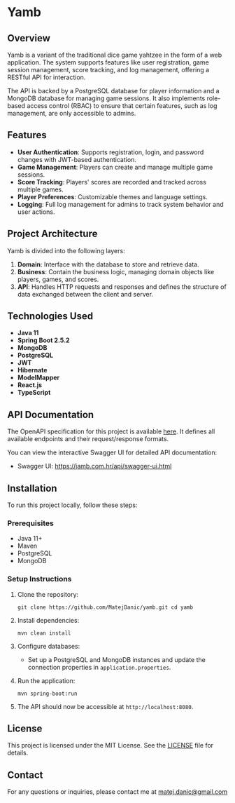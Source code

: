 # Yamb

## Overview

Yamb is a variant of the traditional dice game yahtzee in the form of a web application. The system supports features like user registration, game session management, score tracking, and log management, offering a RESTful API for interaction.

The API is backed by a PostgreSQL database for player information and a MongoDB database for managing game sessions. It also implements role-based access control (RBAC) to ensure that certain features, such as log management, are only accessible to admins.

## Features

-   **User Authentication**: Supports registration, login, and password changes with JWT-based authentication.
-   **Game Management**: Players can create and manage multiple game sessions.
-   **Score Tracking**: Players' scores are recorded and tracked across multiple games.
-   **Player Preferences**: Customizable themes and language settings.
-   **Logging**: Full log management for admins to track system behavior and user actions.

## Project Architecture

Yamb is divided into the following layers:

1.  **Domain**: Interface with the database to store and retrieve data.
2.  **Business**: Contain the business logic, managing domain objects like players, games, and scores.
3.  **API**: Handles HTTP requests and responses and defines the structure of data exchanged between the client and server.

## Technologies Used

-   **Java 11**
-   **Spring Boot 2.5.2**
-   **MongoDB**
-   **PostgreSQL**
-   **JWT**
-   **Hibernate**
-   **ModelMapper**
-   **React.js**
-   **TypeScript**

## API Documentation

The OpenAPI specification for this project is available [here](src/main/resources/static/api-docs/openapi.yaml). It defines all available endpoints and their request/response formats.

You can view the interactive Swagger UI for detailed API documentation:

-   Swagger UI: https://jamb.com.hr/api/swagger-ui.html

## Installation

To run this project locally, follow these steps:

### Prerequisites

-   Java 11+
-   Maven
-   PostgreSQL
-   MongoDB

### Setup Instructions

1.  Clone the repository:

    `git clone https://github.com/MatejDanic/yamb.git
    cd yamb`

2.  Install dependencies:

    `mvn clean install`

3.  Configure databases:

    -   Set up a PostgreSQL and MongoDB instances and update the connection properties in `application.properties`.

4.  Run the application:

    `mvn spring-boot:run`

5.  The API should now be accessible at `http://localhost:8080`.


## License

This project is licensed under the MIT License. See the [LICENSE](./LICENSE) file for details.

## Contact

For any questions or inquiries, please contact me at <matej.danic@gmail.com>
